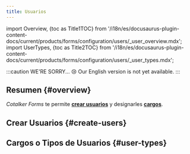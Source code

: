 ```yaml
---
title: Usuarios
---
```


import Overview, {toc as Title1TOC} from '/i18n/es/docusaurus-plugin-content-docs/current/products/forms/configuration/users/_user_overview.mdx'; 
import UserTypes, {toc as Title2TOC} from '/i18n/es/docusaurus-plugin-content-docs/current/products/forms/configuration/users/_user_types.mdx'; 

:::caution WE'RE SORRY... 😢
Our English version is not yet available.
:::

## Resumen {#overview}
_Cotalker Forms_ te permite [**crear usuarios**](/docs/products/forms/configuration/users/create_user) y designarles [**cargos**](/docs/products/forms/configuration/users/user_types).

## Crear Usuarios {#create-users}
<Overview/>

## Cargos o Tipos de Usuarios {#user-types}

<UserTypes/>